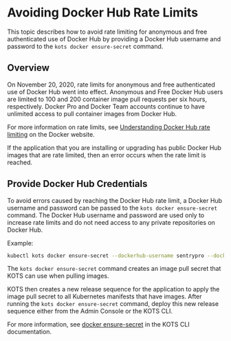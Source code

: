 # Avoiding Docker Hub Rate Limits

This topic describes how to avoid rate limiting for anonymous and free authenticated use of Docker Hub by providing a Docker Hub username and password to the `kots docker ensure-secret` command.

## Overview

On November 20, 2020, rate limits for anonymous and free authenticated use of Docker Hub went into effect.
Anonymous and Free Docker Hub users are limited to 100 and 200 container image pull requests per six hours, respectively.
Docker Pro and Docker Team accounts continue to have unlimited access to pull container images from Docker Hub.

For more information on rate limits, see [Understanding Docker Hub rate limiting](https://www.docker.com/increase-rate-limits) on the Docker website.

If the application that you are installing or upgrading has public Docker Hub images that are rate limited, then an error occurs when the rate limit is reached.

## Provide Docker Hub Credentials

To avoid errors caused by reaching the Docker Hub rate limit, a Docker Hub username and password can be passed to the `kots docker ensure-secret` command. The Docker Hub username and password are used only to increase rate limits and do not need access to any private repositories on Docker Hub.

Example:

```bash
kubectl kots docker ensure-secret --dockerhub-username sentrypro --dockerhub-password password --namespace sentry-pro
```

The `kots docker ensure-secret` command creates an image pull secret that KOTS can use when pulling images.

KOTS then creates a new release sequence for the application to apply the image pull secret to all Kubernetes manifests that have images. After running the `kots docker ensure-secret` command, deploy this new release sequence either from the Admin Console or the KOTS CLI.

For more information, see [docker ensure-secret](/reference/kots-cli-docker-ensure-secret) in the KOTS CLI documentation.
